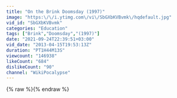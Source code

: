 ```yaml
---
title: "On the Brink Doomsday (1997)"
image: "https:\/\/i.ytimg.com\/vi\/SbGXbKVBvmk\/hqdefault.jpg"
vid_id: "SbGXbKVBvmk"
categories: "Education"
tags: ["Brink","Doomsday","(1997)"]
date: "2021-09-24T22:39:51+03:00"
vid_date: "2013-04-15T19:53:13Z"
duration: "PT1H44M13S"
viewcount: "146938"
likeCount: "684"
dislikeCount: "90"
channel: "WikiPocalypse"
---
```

{% raw %}{% endraw %}

